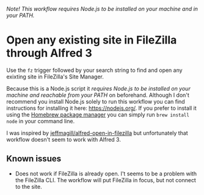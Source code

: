 *Note! This workflow requires Node.js to be installed on your machine and in your PATH.*

# Open any existing site in FileZilla through Alfred 3

Use the `fz` trigger followed by your search string to find and open any exixting site in FileZilla's Site Manager.

Because this is a Node.js script it _requires Node.js to be installed on your machine and reachable from your PATH_ on beforehand. Although I don't recommend you install Node.js solely to run this workflow you can find instructions for installing it here: https://nodejs.org/. If you prefer to install it using the [Homebrew package manager](https://brew.sh/) you can simply run `brew install node` in your command line.

I was inspired by [jeffmagill/alfred-open-in-filezilla](https://github.com/jeffmagill/alfred-open-in-filezilla) but unfortunately that workflow doesn't seem to work with Alfred 3.

## Known issues

* Does not work if FileZilla is already open. I't seems to be a problem with the FileZilla CLI. The workflow will put FileZilla in focus, but not connect to the site.
